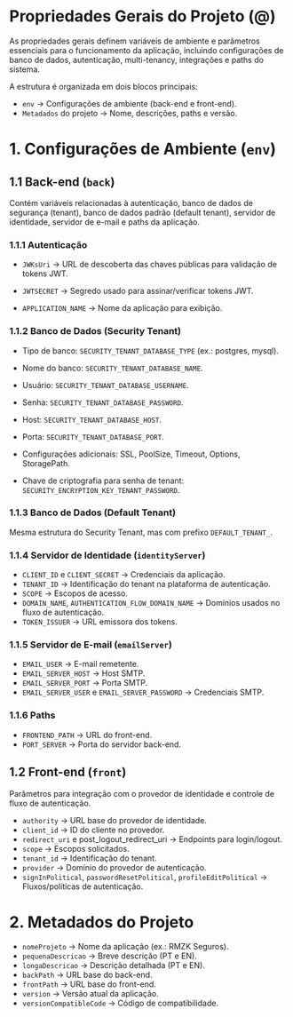 # Propriedades Gerais do Projeto (@)

As propriedades gerais definem variáveis de ambiente e parâmetros essenciais para o funcionamento da aplicação, incluindo configurações de banco de dados, autenticação, multi-tenancy, integrações e paths do sistema.

A estrutura é organizada em dois blocos principais:
* `env` → Configurações de ambiente (back-end e front-end).
* `Metadados` do projeto → Nome, descrições, paths e versão.

# 1. Configurações de Ambiente (`env`)
## 1.1 Back-end (`back`)

Contém variáveis relacionadas à autenticação, banco de dados de segurança (tenant), banco de dados padrão (default tenant), servidor de identidade, servidor de e-mail e paths da aplicação.

### 1.1.1 Autenticação

* `JWKsUri` → URL de descoberta das chaves públicas para validação de tokens JWT.

* `JWTSECRET` → Segredo usado para assinar/verificar tokens JWT.
 
* `APPLICATION_NAME` → Nome da aplicação para exibição.

### 1.1.2 Banco de Dados (Security Tenant)

* Tipo de banco: `SECURITY_TENANT_DATABASE_TYPE` (ex.: postgres, mysql).

* Nome do banco: `SECURITY_TENANT_DATABASE_NAME`.
 
* Usuário: `SECURITY_TENANT_DATABASE_USERNAME`.
 
* Senha: `SECURITY_TENANT_DATABASE_PASSWORD`.
 
* Host: `SECURITY_TENANT_DATABASE_HOST`.
 
* Porta: `SECURITY_TENANT_DATABASE_PORT`.
 
* Configurações adicionais: SSL, PoolSize, Timeout, Options, StoragePath.
 
* Chave de criptografia para senha de tenant: `SECURITY_ENCRYPTION_KEY_TENANT_PASSWORD`.

### 1.1.3 Banco de Dados (Default Tenant)

Mesma estrutura do Security Tenant, mas com prefixo `DEFAULT_TENANT_`.

### 1.1.4 Servidor de Identidade (`identityServer`)

* `CLIENT_ID` e `CLIENT_SECRET` → Credenciais da aplicação.
* `TENANT_ID` → Identificação do tenant na plataforma de autenticação.
* `SCOPE` → Escopos de acesso.
* `DOMAIN_NAME`, `AUTHENTICATION_FLOW_DOMAIN_NAME` → Domínios usados no fluxo de autenticação.
* `TOKEN_ISSUER` → URL emissora dos tokens.

### 1.1.5 Servidor de E-mail (`emailServer`)

* `EMAIL_USER` → E-mail remetente.
* `EMAIL_SERVER_HOST` → Host SMTP.
* `EMAIL_SERVER_PORT` → Porta SMTP.
* `EMAIL_SERVER_USER` e `EMAIL_SERVER_PASSWORD` → Credenciais SMTP.

### 1.1.6 Paths

* `FRONTEND_PATH` → URL do front-end.
* `PORT_SERVER` → Porta do servidor back-end.

## 1.2 Front-end (`front`)

Parâmetros para integração com o provedor de identidade e controle de fluxo de autenticação.

* `authority` → URL base do provedor de identidade.
* `client_id` → ID do cliente no provedor.
* `redirect_uri` e post_logout_redirect_uri → Endpoints para login/logout.
* `scope` → Escopos solicitados.
* `tenant_id` → Identificação do tenant.
* `provider` → Domínio do provedor de autenticação.
* `signInPolitical`, `passwordResetPolitical`, `profileEditPolitical` → Fluxos/políticas de autenticação.

# 2. Metadados do Projeto

* `nomeProjeto` → Nome da aplicação (ex.: RMZK Seguros).
* `pequenaDescricao` → Breve descrição (PT e EN).
* `longaDescricao` → Descrição detalhada (PT e EN).
* `backPath` → URL base do back-end.
* `frontPath` → URL base do front-end.
* `version` → Versão atual da aplicação.
* `versionCompatibleCode` → Código de compatibilidade.
